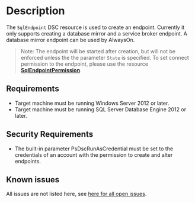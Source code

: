 # Description

The `SqlEndpoint` DSC resource is used to create an endpoint. Currently
it only supports creating a database mirror and a service broker endpoint. A database mirror
endpoint can be used by AlwaysOn.

>Note: The endpoint will be started after creation, but will not be enforced
>unless the the parameter `State` is specified.
>To set connect permission to the endpoint, please use
>the resource [**SqlEndpointPermission**](#sqlendpointpermission).

## Requirements

* Target machine must be running Windows Server 2012 or later.
* Target machine must be running SQL Server Database Engine 2012 or later.

## Security Requirements

* The built-in parameter PsDscRunAsCredential must be set to the credentials of
  an account with the permission to create and alter endpoints.

## Known issues

All issues are not listed here, see [here for all open issues](https://github.com/dsccommunity/SqlServerDsc/issues?q=is%3Aissue+is%3Aopen+in%3Atitle+SqlEndpoint).
